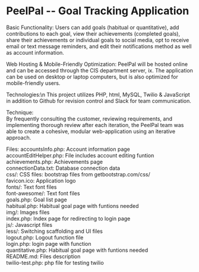 # PeelPal -- Goal Tracking Application 

Basic Functionality:
Users can add goals (habitual or quantitative), add contributions to each goal, view their achievements (completed goals), share their achievements or individual goals to social media, opt to receive email or text message reminders, and edit their notifications method as well as account information.

Web Hosting & Mobile-Friendly Optimization:
PeelPal will be hosted online and can be accessed through the CIS department server, ix. The application can be used on desktop or laptop computers, but is also optimized for mobile-friendly users.

Technologies:\n
This project utilizes PHP, html, MySQL, Twilio & JavaScript in addition to Github for revision control and Slack for team communication. 

Technique:<br>
By frequently consulting the customer, reviewing requirements, and implementing thorough review after each iteration, the PeelPal team was able to create a cohesive, modular web-application using an iterative approach. 


Files:
accountsInfo.php:		Account information page  		                                
accountEditHelper.php: 	File includes account editing funtion  
achievements.php:    	Achievements page  
connectionData.txt:		Database connection data  
css/:  					CSS files: bootstrap files from getbootstrap.com/css/    
favicon.ico:			Application logo  
fonts/:					Text font files  
font-awesome/:			Text font files  
goals.php:				Goal list page  
habitual.php:			Habitual goal page with funtions needed  
img/:					Images files  	
index.php:				Index page for redirecting to login page  
js/:					Javascript files  
less/:					Switching scaffolding and UI files  
logout.php:				Logout function file  
login.php:				login page with function  
quantitative.php:		Habitual goal page with funtions needed  
README.md: 				Files description  
twilio-test.php:  		php file for testing twilio  
